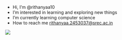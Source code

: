 -  Hi, I’m @rithanyaa10
-  I’m interested in learning and exploring new things
-  I’m currently learning computer science
-  How to reach me rithanyaa.2453037@srec.ac.in
  
<img src="https://media1.tenor.com/m/YUT6OekjwxQAAAAd/shoot-computer.gif">
